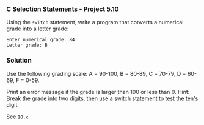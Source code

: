 ### C Selection Statements - Project 5.10

Using the ```switch``` statement, write a program that converts a numerical grade into a letter grade:

```
Enter numerical grade: 84
Letter grade: B
```

### Solution

Use the following grading scale: A = 90-100, B = 80-89, C = 70-79, D = 60-69, F = 0-59.

Print an error message if the grade is larger than 100 or less than 0. 
Hint: Break the grade into two digits, then use a switch statement to test the ten's digit.

See ```10.c```

